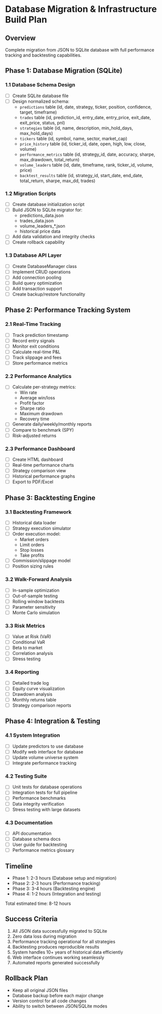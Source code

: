 # Database Migration & Infrastructure Build Plan

## Overview
Complete migration from JSON to SQLite database with full performance tracking and backtesting capabilities.

## Phase 1: Database Migration (SQLite)

### 1.1 Database Schema Design
- [ ] Create SQLite database file
- [ ] Design normalized schema:
  - `predictions` table (id, date, strategy, ticker, position, confidence, target, timeframe)
  - `trades` table (id, prediction_id, entry_date, entry_price, exit_date, exit_price, status, pnl)
  - `strategies` table (id, name, description, min_hold_days, max_hold_days)
  - `tickers` table (id, symbol, name, sector, market_cap)
  - `price_history` table (id, ticker_id, date, open, high, low, close, volume)
  - `performance_metrics` table (id, strategy_id, date, accuracy, sharpe, max_drawdown, total_return)
  - `volume_leaders` table (id, date, timeframe, rank, ticker_id, volume, price)
  - `backtest_results` table (id, strategy_id, start_date, end_date, total_return, sharpe, max_dd, trades)

### 1.2 Migration Scripts
- [ ] Create database initialization script
- [ ] Build JSON to SQLite migrator for:
  - predictions_data.json
  - trades_data.json
  - volume_leaders_*.json
  - historical price data
- [ ] Add data validation and integrity checks
- [ ] Create rollback capability

### 1.3 Database API Layer
- [ ] Create DatabaseManager class
- [ ] Implement CRUD operations
- [ ] Add connection pooling
- [ ] Build query optimization
- [ ] Add transaction support
- [ ] Create backup/restore functionality

## Phase 2: Performance Tracking System

### 2.1 Real-Time Tracking
- [ ] Track prediction timestamp
- [ ] Record entry signals
- [ ] Monitor exit conditions
- [ ] Calculate real-time P&L
- [ ] Track slippage and fees
- [ ] Store performance metrics

### 2.2 Performance Analytics
- [ ] Calculate per-strategy metrics:
  - Win rate
  - Average win/loss
  - Profit factor
  - Sharpe ratio
  - Maximum drawdown
  - Recovery time
- [ ] Generate daily/weekly/monthly reports
- [ ] Compare to benchmark (SPY)
- [ ] Risk-adjusted returns

### 2.3 Performance Dashboard
- [ ] Create HTML dashboard
- [ ] Real-time performance charts
- [ ] Strategy comparison view
- [ ] Historical performance graphs
- [ ] Export to PDF/Excel

## Phase 3: Backtesting Engine

### 3.1 Backtesting Framework
- [ ] Historical data loader
- [ ] Strategy execution simulator
- [ ] Order execution model:
  - Market orders
  - Limit orders
  - Stop losses
  - Take profits
- [ ] Commission/slippage model
- [ ] Position sizing rules

### 3.2 Walk-Forward Analysis
- [ ] In-sample optimization
- [ ] Out-of-sample testing
- [ ] Rolling window backtests
- [ ] Parameter sensitivity
- [ ] Monte Carlo simulation

### 3.3 Risk Metrics
- [ ] Value at Risk (VaR)
- [ ] Conditional VaR
- [ ] Beta to market
- [ ] Correlation analysis
- [ ] Stress testing

### 3.4 Reporting
- [ ] Detailed trade log
- [ ] Equity curve visualization
- [ ] Drawdown analysis
- [ ] Monthly returns table
- [ ] Strategy comparison reports

## Phase 4: Integration & Testing

### 4.1 System Integration
- [ ] Update predictors to use database
- [ ] Modify web interface for database
- [ ] Update volume universe system
- [ ] Integrate performance tracking

### 4.2 Testing Suite
- [ ] Unit tests for database operations
- [ ] Integration tests for full pipeline
- [ ] Performance benchmarks
- [ ] Data integrity verification
- [ ] Stress testing with large datasets

### 4.3 Documentation
- [ ] API documentation
- [ ] Database schema docs
- [ ] User guide for backtesting
- [ ] Performance metrics glossary

## Timeline
- Phase 1: 2-3 hours (Database setup and migration)
- Phase 2: 2-3 hours (Performance tracking)
- Phase 3: 3-4 hours (Backtesting engine)
- Phase 4: 1-2 hours (Integration and testing)

Total estimated time: 8-12 hours

## Success Criteria
1. All JSON data successfully migrated to SQLite
2. Zero data loss during migration
3. Performance tracking operational for all strategies
4. Backtesting produces reproducible results
5. System handles 10+ years of historical data efficiently
6. Web interface continues working seamlessly
7. Automated reports generated successfully

## Rollback Plan
- Keep all original JSON files
- Database backup before each major change
- Version control for all code changes
- Ability to switch between JSON/SQLite modes